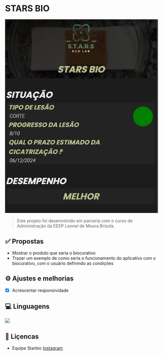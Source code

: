 # STARS BIO 

<div style= "margin-top: 8px">
  <img src="img/site.png" alt="Imagem do projeto">
</div>

> Este projeto foi desenvolvido em parceria com o curso de Administração da EEEP Leonel de Moura Brizola.


## ✅ Propostas 

- Mostrar o produto que seria o biocurativo 
- Trazer um exemplo de como seria o funcionamento do aplicativo com o biocurativo, com o usuário definindo as condições

## ⚙️ Ajustes e melhorias

- [x] Acrescentar responsividade


## 💻 Linguagens
<a href="https://skillicons.dev">
        <img src="https://skillicons.dev/icons?i=html,css,js"/>
</a>



## 📝 Liçencas 
<ul> 
  <li>Equipe Starbio <a href="https://www.instagram.com/starsbio.s?utm_source=ig_web_button_share_sheet&igsh=ZDNlZDc0MzIxNw==">Instagram </a> </li>
</ul>

